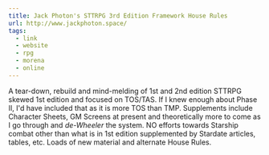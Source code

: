 ```yaml
---
title: Jack Photon's STTRPG 3rd Edition Framework House Rules 
url: http://www.jackphoton.space/
tags:
  - link
  - website
  - rpg
  - morena
  - online
---
```

A tear-down, rebuild and mind-melding of 1st and 2nd edition STTRPG skewed 1st edition and focused on TOS/TAS. If I knew enough about Phase II, I'd have included that as it is more TOS than TMP. Supplements include Character Sheets, GM Screens at present and theoretically more to come as I go through and *de-Wheeler* the system. NO efforts towards Starship combat other than what is in 1st edition supplemented by Stardate articles, tables, etc. Loads of new material and alternate House Rules.